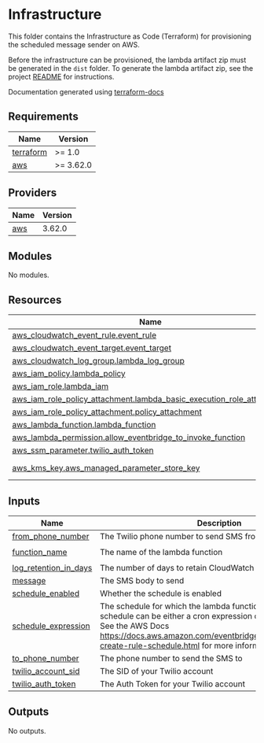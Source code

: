 # Infrastructure

This folder contains the Infrastructure as Code (Terraform) for provisioning the scheduled message sender on AWS.

Before the infrastructure can be provisioned, the lambda artifact zip must be generated in the `dist` folder. To generate the lambda artifact zip, see the project [README](../README.md) for instructions.

Documentation generated using [terraform-docs](https://github.com/terraform-docs/terraform-docs)

## Requirements

| Name                                                                     | Version   |
| ------------------------------------------------------------------------ | --------- |
| <a name="requirement_terraform"></a> [terraform](#requirement_terraform) | >= 1.0    |
| <a name="requirement_aws"></a> [aws](#requirement_aws)                   | >= 3.62.0 |

## Providers

| Name                                             | Version |
| ------------------------------------------------ | ------- |
| <a name="provider_aws"></a> [aws](#provider_aws) | 3.62.0  |

## Modules

No modules.

## Resources

| Name                                                                                                                                                                            | Type        |
| ------------------------------------------------------------------------------------------------------------------------------------------------------------------------------- | ----------- |
| [aws_cloudwatch_event_rule.event_rule](https://registry.terraform.io/providers/hashicorp/aws/latest/docs/resources/cloudwatch_event_rule)                                       | resource    |
| [aws_cloudwatch_event_target.event_target](https://registry.terraform.io/providers/hashicorp/aws/latest/docs/resources/cloudwatch_event_target)                                 | resource    |
| [aws_cloudwatch_log_group.lambda_log_group](https://registry.terraform.io/providers/hashicorp/aws/latest/docs/resources/cloudwatch_log_group)                                   | resource    |
| [aws_iam_policy.lambda_policy](https://registry.terraform.io/providers/hashicorp/aws/latest/docs/resources/iam_policy)                                                          | resource    |
| [aws_iam_role.lambda_iam](https://registry.terraform.io/providers/hashicorp/aws/latest/docs/resources/iam_role)                                                                 | resource    |
| [aws_iam_role_policy_attachment.lambda_basic_execution_role_attachment](https://registry.terraform.io/providers/hashicorp/aws/latest/docs/resources/iam_role_policy_attachment) | resource    |
| [aws_iam_role_policy_attachment.policy_attachment](https://registry.terraform.io/providers/hashicorp/aws/latest/docs/resources/iam_role_policy_attachment)                      | resource    |
| [aws_lambda_function.lambda_function](https://registry.terraform.io/providers/hashicorp/aws/latest/docs/resources/lambda_function)                                              | resource    |
| [aws_lambda_permission.allow_eventbridge_to_invoke_function](https://registry.terraform.io/providers/hashicorp/aws/latest/docs/resources/lambda_permission)                     | resource    |
| [aws_ssm_parameter.twilio_auth_token](https://registry.terraform.io/providers/hashicorp/aws/latest/docs/resources/ssm_parameter)                                                | resource    |
| [aws_kms_key.aws_managed_parameter_store_key](https://registry.terraform.io/providers/hashicorp/aws/latest/docs/data-sources/kms_key)                                           | data source |

## Inputs

| Name                                                                                             | Description                                                                                                                                                                                                                                                | Type     | Default                  | Required |
| ------------------------------------------------------------------------------------------------ | ---------------------------------------------------------------------------------------------------------------------------------------------------------------------------------------------------------------------------------------------------------- | -------- | ------------------------ | :------: |
| <a name="input_from_phone_number"></a> [from_phone_number](#input_from_phone_number)             | The Twilio phone number to send SMS from                                                                                                                                                                                                                   | `string` | n/a                      |   yes    |
| <a name="input_function_name"></a> [function_name](#input_function_name)                         | The name of the lambda function                                                                                                                                                                                                                            | `string` | `"scheduled-sms-sender"` |    no    |
| <a name="input_log_retention_in_days"></a> [log_retention_in_days](#input_log_retention_in_days) | The number of days to retain CloudWatch Logs for                                                                                                                                                                                                           | `number` | `7`                      |    no    |
| <a name="input_message"></a> [message](#input_message)                                           | The SMS body to send                                                                                                                                                                                                                                       | `string` | n/a                      |   yes    |
| <a name="input_schedule_enabled"></a> [schedule_enabled](#input_schedule_enabled)                | Whether the schedule is enabled                                                                                                                                                                                                                            | `bool`   | `true`                   |    no    |
| <a name="input_schedule_expression"></a> [schedule_expression](#input_schedule_expression)       | The schedule for which the lambda function will be invoked. The schedule can be either a cron expression or a rate expression. See the AWS Docs https://docs.aws.amazon.com/eventbridge/latest/userguide/eb-create-rule-schedule.html for more information | `string` | `"rate(1 hour)"`         |    no    |
| <a name="input_to_phone_number"></a> [to_phone_number](#input_to_phone_number)                   | The phone number to send the SMS to                                                                                                                                                                                                                        | `string` | n/a                      |   yes    |
| <a name="input_twilio_account_sid"></a> [twilio_account_sid](#input_twilio_account_sid)          | The SID of your Twilio account                                                                                                                                                                                                                             | `string` | n/a                      |   yes    |
| <a name="input_twilio_auth_token"></a> [twilio_auth_token](#input_twilio_auth_token)             | The Auth Token for your Twilio account                                                                                                                                                                                                                     | `string` | n/a                      |   yes    |

## Outputs

No outputs.
